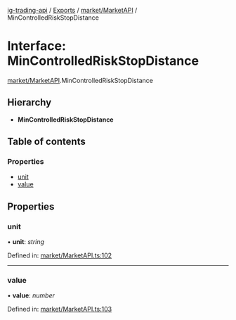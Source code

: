 [ig-trading-api](../../README.md) / [Exports](../../modules.md) / [market/MarketAPI](../../modules/market_marketapi.md) / MinControlledRiskStopDistance

# Interface: MinControlledRiskStopDistance

[market/MarketAPI](../../modules/market_marketapi.md).MinControlledRiskStopDistance

## Hierarchy

- **MinControlledRiskStopDistance**

## Table of contents

### Properties

- [unit](marketapi.mincontrolledriskstopdistance.md#unit)
- [value](marketapi.mincontrolledriskstopdistance.md#value)

## Properties

### unit

• **unit**: _string_

Defined in: [market/MarketAPI.ts:102](https://github.com/bennycode/ig-trading-api/blob/d998514/src/market/MarketAPI.ts#L102)

---

### value

• **value**: _number_

Defined in: [market/MarketAPI.ts:103](https://github.com/bennycode/ig-trading-api/blob/d998514/src/market/MarketAPI.ts#L103)
